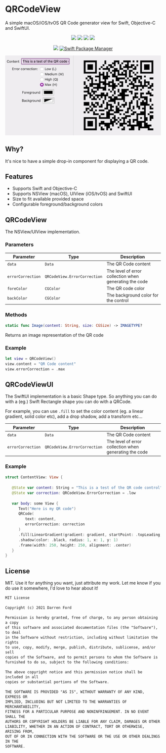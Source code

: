 # QRCodeView

A simple macOS/iOS/tvOS QR Code generator view for Swift, Objective-C and SwiftUI.

<p align="center">
    <img src="https://img.shields.io/github/v/tag/dagronf/QRCodeView" />
    <img src="https://img.shields.io/badge/macOS-10.11+-red" />
    <img src="https://img.shields.io/badge/iOS-13+-blue" />
    <img src="https://img.shields.io/badge/tvOS-13+-orange" />
</p>
<p align="center">
    <img src="https://img.shields.io/badge/License-MIT-lightgrey" />
    <a href="https://swift.org/package-manager">
        <img src="https://img.shields.io/badge/spm-compatible-brightgreen.svg?style=flat" alt="Swift Package Manager" />
    </a>
</p>

![Screenshot](./Art/screenshot.png)

## Why?

It's nice to have a simple drop-in component for displaying a QR code.

## Features

* Supports Swift and Objective-C
* Supports NSView (macOS), UIView (iOS/tvOS) and SwiftUI
* Size to fit available provided space
* Configurable foreground/background colors

## QRCodeView

The NSView/UIView implementation.

### Parameters

| Parameter          | Type                         | Description                                            |
|--------------------|------------------------------|--------------------------------------------------------|
| `data`             | `Data`                       | The QR Code content                                    |
| `errorCorrection`  | `QRCodeView.ErrorCorrection` | The level of error collection when generating the code |
| `foreColor`        | `CGColor`                    | The QR code color                                      |
| `backColor`        | `CGColor`                    | The background color for the control                   |

### Methods

```swift
static func Image(content: String, size: CGSize) -> IMAGETYPE?
```

Returns an image representation of the QR code

### Example

```swift
let view = QRCodeView()
view.content = "QR Code content"
view.errorCorrection = .max
```

## QRCodeViewUI

The SwiftUI implementation is a basic Shape type. So anything you can do with a (eg.) Swift Rectangle shape you 
can do with a QRCode.

For example, you can use `.fill` to set the color content (eg. a linear gradient, solid color etc), add a drop shadow,
add a transform etc...


| Parameter         | Type                         | Description                                            |
|-------------------|------------------------------|--------------------------------------------------------|
| `data`            | `Data`                       | The QR Code content                                    |
| `errorCorrection` | `QRCodeView.ErrorCorrection` | The level of error collection when generating the code |

### Example

```swift
struct ContentView: View {

   @State var content: String = "This is a test of the QR code control"
   @State var correction: QRCodeView.ErrorCorrection = .low

   var body: some View {
      Text("Here is my QR code")
      QRCode(
         text: content,
         errorCorrection: correction
      )
      .fill(LinearGradient(gradient: gradient, startPoint: .topLeading, endPoint: .bottomTrailing))
      .shadow(color: .black, radius: 1, x: 1, y: 1)
      .frame(width: 250, height: 250, alignment: .center)
   }
}
```

## License

MIT. Use it for anything you want, just attribute my work. Let me know if you do use it somewhere, I'd love to hear about it!

```
MIT License

Copyright (c) 2021 Darren Ford

Permission is hereby granted, free of charge, to any person obtaining a copy
of this software and associated documentation files (the "Software"), to deal
in the Software without restriction, including without limitation the rights
to use, copy, modify, merge, publish, distribute, sublicense, and/or sell
copies of the Software, and to permit persons to whom the Software is
furnished to do so, subject to the following conditions:

The above copyright notice and this permission notice shall be included in all
copies or substantial portions of the Software.

THE SOFTWARE IS PROVIDED "AS IS", WITHOUT WARRANTY OF ANY KIND, EXPRESS OR
IMPLIED, INCLUDING BUT NOT LIMITED TO THE WARRANTIES OF MERCHANTABILITY,
FITNESS FOR A PARTICULAR PURPOSE AND NONINFRINGEMENT. IN NO EVENT SHALL THE
AUTHORS OR COPYRIGHT HOLDERS BE LIABLE FOR ANY CLAIM, DAMAGES OR OTHER
LIABILITY, WHETHER IN AN ACTION OF CONTRACT, TORT OR OTHERWISE, ARISING FROM,
OUT OF OR IN CONNECTION WITH THE SOFTWARE OR THE USE OR OTHER DEALINGS IN THE
SOFTWARE.
```
